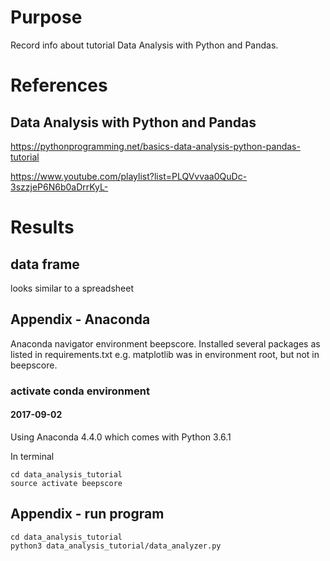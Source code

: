 # Purpose
Record info about tutorial Data Analysis with Python and Pandas.

# References

## Data Analysis with Python and Pandas
https://pythonprogramming.net/basics-data-analysis-python-pandas-tutorial

https://www.youtube.com/playlist?list=PLQVvvaa0QuDc-3szzjeP6N6b0aDrrKyL-

# Results

## data frame
looks similar to a spreadsheet

## Appendix - Anaconda

Anaconda navigator environment beepscore.
Installed several packages as listed in requirements.txt
e.g. matplotlib was in environment root, but not in beepscore.

### activate conda environment
#### 2017-09-02
Using Anaconda 4.4.0 which comes with Python 3.6.1

In terminal  

    cd data_analysis_tutorial
    source activate beepscore

## Appendix - run program

    cd data_analysis_tutorial
    python3 data_analysis_tutorial/data_analyzer.py

